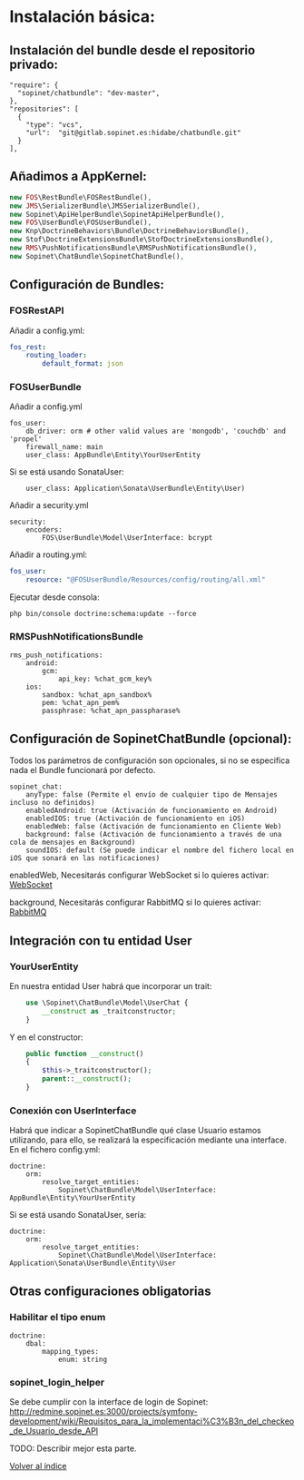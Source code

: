 # Instalación básica:

## Instalación del bundle desde el repositorio privado:

```
"require": {
  "sopinet/chatbundle": "dev-master",
},
"repositories": [
  {
    "type": "vcs",
    "url":  "git@gitlab.sopinet.es:hidabe/chatbundle.git"
  }
],
```

## Añadimos a AppKernel:

```php
new FOS\RestBundle\FOSRestBundle(),
new JMS\SerializerBundle\JMSSerializerBundle(),
new Sopinet\ApiHelperBundle\SopinetApiHelperBundle(),
new FOS\UserBundle\FOSUserBundle(),
new Knp\DoctrineBehaviors\Bundle\DoctrineBehaviorsBundle(),
new Stof\DoctrineExtensionsBundle\StofDoctrineExtensionsBundle(),
new RMS\PushNotificationsBundle\RMSPushNotificationsBundle(),
new Sopinet\ChatBundle\SopinetChatBundle(),
```

## Configuración de Bundles:

### FOSRestAPI

Añadir a config.yml:

```yaml
fos_rest:
    routing_loader:
        default_format: json
```

### FOSUserBundle

Añadir a config.yml

```
fos_user:
    db_driver: orm # other valid values are 'mongodb', 'couchdb' and 'propel'
    firewall_name: main
    user_class: AppBundle\Entity\YourUserEntity
```

Si se está usando SonataUser: 

```
    user_class: Application\Sonata\UserBundle\Entity\User)
```

Añadir a security.yml

```
security:
    encoders:
        FOS\UserBundle\Model\UserInterface: bcrypt
```

Añadir a routing.yml:

```yaml
fos_user:
    resource: "@FOSUserBundle/Resources/config/routing/all.xml"
```

Ejecutar desde consola:

```
php bin/console doctrine:schema:update --force
```

### RMSPushNotificationsBundle

```
rms_push_notifications:
    android:
        gcm:
            api_key: %chat_gcm_key%
    ios:
        sandbox: %chat_apn_sandbox%
        pem: %chat_apn_pem%
        passphrase: %chat_apn_passpharase%
```

## Configuración de SopinetChatBundle (opcional):

Todos los parámetros de configuración son opcionales, si no se especifica nada el Bundle funcionará por defecto.

```
sopinet_chat:
    anyType: false (Permite el envío de cualquier tipo de Mensajes incluso no definidos)
    enabledAndroid: true (Activación de funcionamiento en Android)
    enabledIOS: true (Activación de funcionamiento en iOS)
    enabledWeb: false (Activación de funcionamiento en Cliente Web)
    background: false (Activación de funcionamiento a través de una cola de mensajes en Background)
    soundIOS: default (Se puede indicar el nombre del fichero local en iOS que sonará en las notificaciones)
```

enabledWeb, Necesitarás configurar WebSocket si lo quieres activar:
[WebSocket](background/websocket.md)

background, Necesitarás configurar RabbitMQ si lo quieres activar:
[RabbitMQ](background/rabbitMQ.md)


## Integración con tu entidad User

### YourUserEntity

En nuestra entidad User habrá que incorporar un trait:
```php
    use \Sopinet\ChatBundle\Model\UserChat {
        __construct as _traitconstructor;
    }
```
Y en el constructor:
```php
    public function __construct()
    {
        $this->_traitconstructor();
        parent::__construct();
    }
```

### Conexión con UserInterface

Habrá que indicar a SopinetChatBundle qué clase Usuario estamos utilizando, para ello, se realizará la especificación mediante una interface. En el fichero config.yml:

```
doctrine:
    orm:
        resolve_target_entities:
            Sopinet\ChatBundle\Model\UserInterface: AppBundle\Entity\YourUserEntity
```

Si se está usando SonataUser, sería:
```
doctrine:
    orm:
        resolve_target_entities:
            Sopinet\ChatBundle\Model\UserInterface: Application\Sonata\UserBundle\Entity\User
```

## Otras configuraciones obligatorias

### Habilitar el tipo enum

```
doctrine:
    dbal:
        mapping_types:
            enum: string
```

### sopinet_login_helper

Se debe cumplir con la interface de login de Sopinet:
http://redmine.sopinet.es:3000/projects/symfony-development/wiki/Requisitos_para_la_implementaci%C3%B3n_del_checkeo_de_Usuario_desde_API

TODO: Describir mejor esta parte.

[Volver al índice](README.md)
